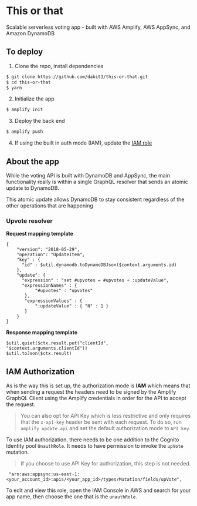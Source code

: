 # This or that

Scalable serverless voting app - built with AWS Amplify, AWS AppSync, and Amazon DynamoDB

## To deploy

1. Clone the repo, install dependencies

```sh
$ git clone https://github.com/dabit3/this-or-that.git
$ cd this-or-that
$ yarn
```

2. Initialize the app

```sh
$ amplify init
```

3. Deploy the back end

```sh
$ amplify push
```

4. If using the built in auth mode (IAM), update the [IAM role](#iam-authorization)

## About the app

While the voting API is built with DynamoDB and AppSync, the main functionality really is within a single GraphQL resolver that sends an atomic update to DynamoDB.

This atomic update allows DynamoDB to stay consistent regardless of the other operations that are happening 

### Upvote resolver

__Request mapping template__

```vtl
{
    "version": "2018-05-29",
    "operation": "UpdateItem",
    "key" : {
      "id" : $util.dynamodb.toDynamoDBJson($context.arguments.id)
    },
    "update": {
      "expression" : "set #upvotes = #upvotes + :updateValue",
      "expressionNames" : {
           "#upvotes" : "upvotes"
       },
       "expressionValues" : {
           ":updateValue" : { "N" : 1 }
       }
    }
}
```

__Response mapping template__

```vtl
$util.quiet($ctx.result.put("clientId", "$context.arguments.clientId"))
$util.toJson($ctx.result)
```

## IAM Authorization

As is the way this is set up, the authorization mode is __IAM__ which means that when sending a request the headers need to be signed by the Amplify GraphQL Client using the Amplify credentials in order for the API to accept the request.

> You can also opt for API Key which is less restrictive and only requires that the `x-api-key` header be sent with each request. To do so, run `amplify update api` and set the default authorization mode to `API key`.

To use IAM authorization, there needs to be one addition to the Cognito Identity pool `UnauthRole`. It needs to have permission to invoke the `upVote` mutation.

> If you choose to use API Key for authorization, this step is not needed.

```
 "arn:aws:appsync:us-east-1:<your_account_id>:apis/<your_app_id>/types/Mutation/fields/upVote",
 ```

 To edit and view this role, open the IAM Console in AWS and search for your app name, then choose the one that is the `unauthRole`.
